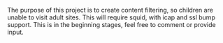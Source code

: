 The purpose of this project is to create content filtering, so children are unable to visit adult sites.
This will require squid, with icap and ssl bump support.
This is in the beginning stages, feel free to comment or provide input.

